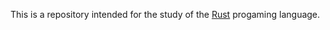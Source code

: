 This is a repository intended for the study of the [Rust](https://www.rust-lang.org/) progaming language.
